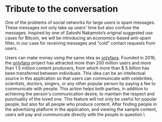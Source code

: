 # Tribute to the conversation

One of the problems of social networks for large users is spam messages. These messages not only take up users' time but also confuse the messages. Inspired by one of Satoshi Nakamoto’s original suggested use cases for Bitcoin, we will be introducing an economics-based anti-spam filter, in our case for receiving messages and “cold” contact requests from users.

Users can make money using the same idea as [onlyfans](https://onlyfans.com). Founded in 2016, the [onlyfans](https://onlyfans.com) project has attracted more than 200 million users and more than 1.5 million content producers, from which more than $ 5 billion has been transferred between individuals. This idea can be an intellectual source in this application so that users can communicate with celebrities, scientists, doctors, singers, or any other popular person by paying a fee to communicate with people. This action helps both parties, in addition to achieving the person's communication desire, to maintain the respect and punctuality of the loved one. This feature will not only be useful for popular people, but also for all people who produce content. After finding people in the advertising platform in the application, and viewing the sample content, users will pay and communicate directly with the people in question.\
